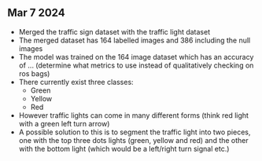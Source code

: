 ## Mar 7 2024

- Merged the traffic sign dataset with the traffic light dataset
- The merged dataset has 164 labelled images and 386 including the null images
- The model was trained on the 164 image dataset which has an accuracy of ... (determine what metrics to use instead of qualitatively checking on ros bags)
- There currently exist three classes:
    - Green
    - Yellow
    - Red
- However traffic lights can come in many different forms (think red light with a green left turn arrow)
- A possible solution to this is to segment the traffic light into two pieces, one with the top three dots lights (green, yellow and red) and the other with the bottom light (which would be a left/right turn signal etc.)